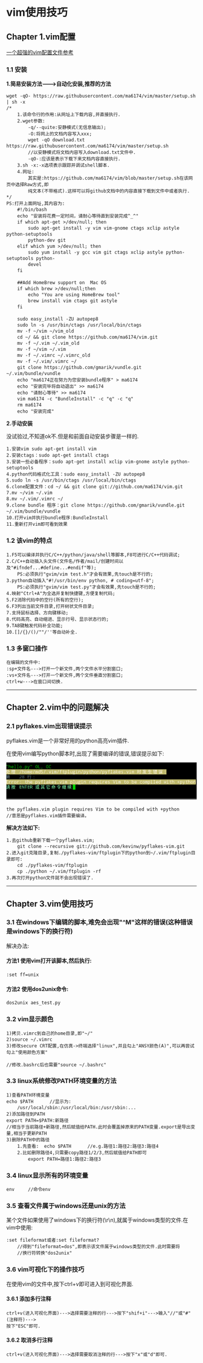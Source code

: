 # vim使用技巧

## Chapter 1.vim配置

[一个超强的vim配置文件参考](https://github.com/ma6174/vim)

### 1.1 安装

**1.简易安装方法--->自动化安装,推荐的方法** 

	wget -qO- https://raw.githubusercontent.com/ma6174/vim/master/setup.sh | sh -x
	/*
		1.该命令行的作用:从网址上下载内容,并直接执行.
		2.wget参数:
			-q/--quite:安静模式(无信息输出);
			-O:将网上的文档内容写入xxx;
			wget -qO download.txt https://raw.githubusercontent.com/ma6174/vim/master/setup.sh
			//以安静模式将文档内容写入download.txt文件中.
			-qO-:应该是表示下载下来文档内容直接执行.
		3.sh -x:-x选项表示跟踪并调试shell脚本.
		4.网址:
			其实是:https://github.com/ma6174/vim/blob/master/setup.sh在该网页中选择Raw方式,即
			纯文本(不带格式).这样可以将github文档中的内容直接下载到文件中或者执行.
	*/
	PS:打开上面网址,其内容为:
		#!/bin/bash
		echo "安装将花费一定时间，请耐心等待直到安装完成^_^"
		if which apt-get >/dev/null; then
			sudo apt-get install -y vim vim-gnome ctags xclip astyle python-setuptools
			python-dev git
		elif which yum >/dev/null; then
			sudo yum install -y gcc vim git ctags xclip astyle python-setuptools python-
			devel	
		fi
		
		##Add HomeBrew support on  Mac OS
		if which brew >/dev/null;then
		    echo "You are using HomeBrew tool"
		    brew install vim ctags git astyle
		fi
		
		sudo easy_install -ZU autopep8 
		sudo ln -s /usr/bin/ctags /usr/local/bin/ctags
		mv -f ~/vim ~/vim_old
		cd ~/ && git clone https://github.com/ma6174/vim.git
		mv -f ~/.vim ~/.vim_old
		mv -f ~/vim ~/.vim
		mv -f ~/.vimrc ~/.vimrc_old
		mv -f ~/.vim/.vimrc ~/
		git clone https://github.com/gmarik/vundle.git ~/.vim/bundle/vundle
		echo "ma6174正在努力为您安装bundle程序" > ma6174
		echo "安装完毕将自动退出" >> ma6174
		echo "请耐心等待" >> ma6174
		vim ma6174 -c "BundleInstall" -c "q" -c "q"
		rm ma6174
		echo "安装完成"

**2.手动安装**

没试验过,不知道ok不.但是和前面自动安装步骤是一样的.

	1.安装vim sudo apt-get install vim
	2.安装ctags：sudo apt-get install ctags
	3.安装一些必备程序：sudo apt-get install xclip vim-gnome astyle python-setuptools
	4.python代码格式化工具：sudo easy_install -ZU autopep8
	5.sudo ln -s /usr/bin/ctags /usr/local/bin/ctags
	6.clone配置文件：cd ~/ && git clone git://github.com/ma6174/vim.git
	7.mv ~/vim ~/.vim
	8.mv ~/.vim/.vimrc ~/
	9.clone bundle 程序：git clone https://github.com/gmarik/vundle.git ~/.vim/bundle/vundle
	10.打开vim并执行bundle程序:BundleInstall
	11.重新打开vim即可看到效果

### 1.2 该vim的特点

	1.F5可以编译并执行C/C++/python/java/shell等脚本,F8可进行C/C++代码调试;
	2.C/C++自动插入头文件(文件名/作者/mail/创建时间以及"#ifndef...#define...#endif"等);
		PS:必须执行"gvim/vim test.h"才会有效果,先touch是不行的;
	3.python自动插入"#!/usr/bin/env python, # coding=utf-8";
		PS:必须执行"gvim/vim test.py"才会有效果,先touch是不行的;
	4.映射"Ctrl+A"为全选并复制快捷键,方便复制代码;
	5.F2消除代码中的空行(所有的空行);
	6.F3列出当前文件目录,打开树状文件目录;
	7.支持鼠标选择、方向键移动;
	8.代码高亮、自动缩进、显示行号、显示状态行的;
	9.TAB键触发代码补全功能;
	10.[]/{}/()/""/''等自动补全.

### 1.3 多窗口操作

	在编辑的文件中:
	:sp+文件名--->打开一个新文件,两个文件水平分割窗口;
	:vs+文件名--->打开一个新文件,两个文件垂直分割窗口;
	ctrl+w--->在窗口间切换.

***

## Chapter 2.vim中的问题解决

### 2.1 pyflakes.vim出现错误提示

pyflakes.vim是一个非常好用的python高亮vim插件.

在使用vim编写python脚本时,出现了需要编译的错误,错误提示如下:

![](images/pyflakes_error.png)

	the pyflakes.vim plugin requires Vim to be compiled with +python
	//意思是pyflakes.vim插件需要编译。

**解决方法如下:**

	1.去github重新下载一个pyflakes.vim;
		git clone --recursive git://github.com/kevinw/pyflakes-vim.git
	2.进入git克隆目录,复制./pyflakes-vim/ftplugin下的python到~/.vim/ftplugin目录即可:
		cd ./pyflakes-vim/ftplugin
		cp ./python ~/.vim/ftplugin -rf
	3.再次打开python文件就不会出现错误了.

***

## Chapter 3.vim使用技巧

### 3.1 在windows下编辑的脚本,难免会出现"^M"这样的错误(这种错误是windows下的换行符)

解决办法:

#### 方法1 使用vim打开该脚本,然后执行:
	
	:set ff=unix

#### 方法2 使用dos2unix命令:

	dos2unix aes_test.py

### 3.2 vim显示颜色

	1)拷贝.vimrc到自己的home目录,即"~/"
	2)source ~/.vimrc
	3)修改secure CRT配置,在仿真->终端选择"linux",并且勾上"ANSY颜色(A)",可以再尝试勾上"使用颜色方案"

	//修改.bashrc后也需要"source ~/.bashrc"

### 3.3 linux系统修改PATH环境变量的方法

	1)查看PATH环境变量
	echo $PATH		//显示为:
		/usr/local/sbin:/usr/local/bin:/usr/sbin:...
	2)添加路径到PATH
	export PATH=$PATH:新路径		
	//相当于当前路径+新路径,然后赋值给PATH.此时会覆盖掉原来的PATH变量.export是导出变量,相当于更新PATH
	3)删除PATH中的路径
		1.先查看:	echo $PATH		//e.g.路径1:路径2:路径3:路径4
		2.比如删除路径4,只需要copy路径1/2/3,然后赋值给PATH即可
			export PATH=路径1:路径2:路径3

### 3.4 linux显示所有的环境变量

	env		//命令env

### 3.5 查看文件属于windows还是unix的方法

某个文件如果使用了windows下的换行符(\r\n),就属于windows类型的文件.在vim中使用:

	:set fileformat或者:set fileformat?
		//得到"fileformat=dos",即表示该文件属于windows类型的文件.此时需要将
		//换行符转换"dos2unix"

### 3.6 vim可视化下的操作技巧

在使用vim的文件中,按下ctrl+v即可进入到可视化界面.

#### 3.6.1 添加多行注释

	ctrl+v(进入可视化界面)--->选择需要注释的行--->按下"shif+i"--->输入"//"或"#"(注释符)--->
	按下"ESC"即可.

#### 3.6.2 取消多行注释

	ctrl+v(进入可视化界面)--->选择需要取消注释的行--->按下"x"或"d"即可.